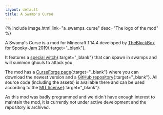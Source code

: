 ```yaml
---
layout: default
title: A Swamp's Curse
---
```

{% include image.html link="a_swamps_curse" desc="The logo of the mod" %}

A Swamp's Curse is a mod for Minecraft 1.14.4 developed by [TheBlockBox](theblockbox.html) for [Spooky Jam 2019](https://github.com/MinecraftModDevelopment/MMD-Site/blob/master/docs/events/spooky_jam_2019.md){:target="_blank"}.  

It features a [special witch](https://youtu.be/pn4_vcSPZwg){:target="_blank"} that can spawn in swamps and will summon ghouls to attack you.

The mod has a [CurseForge page](https://www.curseforge.com/minecraft/mc-mods/aswampscurse){:target="_blank"} where you can download the newest version and a [GitHub repository](https://github.com/TheBlockBox/aswampscurse){:target="_blank"}.
All source code (including the assets) is available there and can be used according to the [MIT license](https://github.com/TheBlockBox/aswampscurse/blob/master/LICENSE){:target="_blank"}.

As this mod was badly programmed and we didn't have enough interest to maintain the mod, it is currently not under active development and the repository is archived.